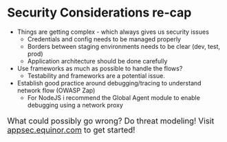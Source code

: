 # Security Considerations re-cap

* Things are getting complex - which always gives us security issues
  * Credentials and config needs to be managed properly
  * Borders between staging environments needs to be clear (dev, test, prod)
  * Application architecture should be done carefully
* Use frameworks as much as possible to handle the flows?
  * Testability and frameworks are a potential issue.
* Establish good practice around debugging/tracing to understand network flow (OWASP Zap)
  * For NodeJS i recommend the Global Agent module to enable debugging using a network proxy 

<div style="font-size:large">

What could possibly go wrong? Do threat modeling! Visit [appsec.equinor.com](https://appsec.equinor.com/threat-modeling/) to get started!

</div>
